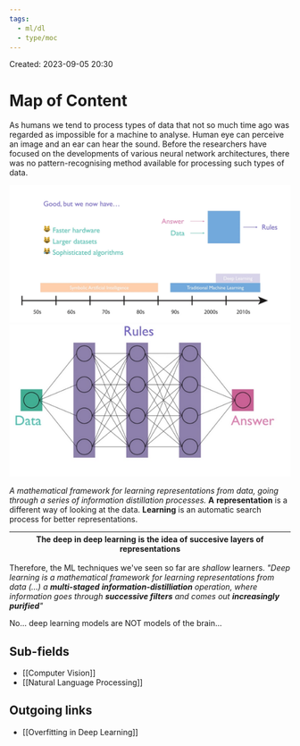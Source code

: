 ```yaml
---
tags:
  - ml/dl
  - type/moc
---
```

Created: 2023-09-05 20:30
# Map of Content

As humans we tend to process types of data that not so much time ago was regarded as impossible for a machine to analyse. Human eye can perceive an image and an ear can hear the sound. Before the researchers have focused on the developments of various neural network architectures, there was no pattern-recognising method available for processing such types of data.

![](/img/ml-dl.png)
![](/img/dl-data-rules-answers.png)

*A mathematical framework for learning representations from data, going through a series of information distillation processes.* **A** **representation** is a different way of looking at the data. **Learning** is an automatic search process for better representations.

| The **deep** in deep learning is the idea of **succesive layers of representations** |
| :----------------------------------------------------------------------------------: |

Therefore, the ML techniques we've seen so far are *shallow* learners. 
*"Deep learning is a mathematical framework for learning representations from data (…) a **multi-staged** **information-distilliation** operation, where information goes through **successive filters** and comes out **increasingly purified**"*

No... deep learning models are NOT models of the brain...
## Sub-fields
- [[Computer Vision]]
- [[Natural Language Processing]]

## Outgoing links  
- [[Overfitting in Deep Learning]]




